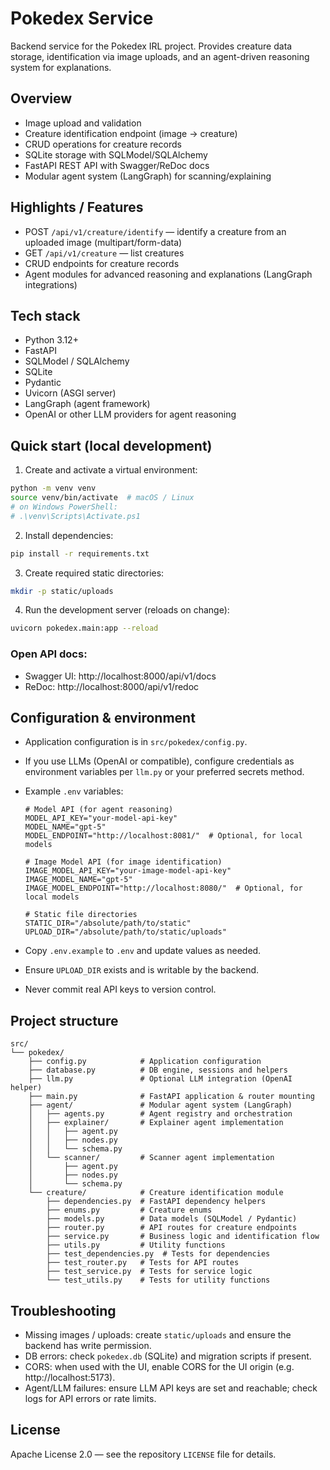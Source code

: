 # Pokedex Service

Backend service for the Pokedex IRL project. Provides creature data storage, identification via image uploads, and an agent-driven reasoning system for explanations.

Overview
--------
- Image upload and validation
- Creature identification endpoint (image -> creature)
- CRUD operations for creature records
- SQLite storage with SQLModel/SQLAlchemy
- FastAPI REST API with Swagger/ReDoc docs
- Modular agent system (LangGraph) for scanning/explaining

Highlights / Features
---------------------
- POST `/api/v1/creature/identify` — identify a creature from an uploaded image (multipart/form-data)
- GET `/api/v1/creature` — list creatures
- CRUD endpoints for creature records
- Agent modules for advanced reasoning and explanations (LangGraph integrations)

Tech stack
----------
- Python 3.12+
- FastAPI
- SQLModel / SQLAlchemy
- SQLite
- Pydantic
- Uvicorn (ASGI server)
- LangGraph (agent framework)
- OpenAI or other LLM providers for agent reasoning

Quick start (local development)
--------------------------------
1. Create and activate a virtual environment:

```bash
python -m venv venv
source venv/bin/activate  # macOS / Linux
# on Windows PowerShell:
# .\venv\Scripts\Activate.ps1
```

2. Install dependencies:

```bash
pip install -r requirements.txt
```

3. Create required static directories:

```bash
mkdir -p static/uploads
```

4. Run the development server (reloads on change):

```bash
uvicorn pokedex.main:app --reload
```

### Open API docs:

- Swagger UI: http://localhost:8000/api/v1/docs
- ReDoc: http://localhost:8000/api/v1/redoc

Configuration & environment
---------------------------
- Application configuration is in `src/pokedex/config.py`.
- If you use LLMs (OpenAI or compatible), configure credentials as environment variables per `llm.py` or your preferred secrets method.
- Example `.env` variables:

    ```env
    # Model API (for agent reasoning)
    MODEL_API_KEY="your-model-api-key"
    MODEL_NAME="gpt-5"
    MODEL_ENDPOINT="http://localhost:8081/"  # Optional, for local models

    # Image Model API (for image identification)
    IMAGE_MODEL_API_KEY="your-image-model-api-key"
    IMAGE_MODEL_NAME="gpt-5"
    IMAGE_MODEL_ENDPOINT="http://localhost:8080/"  # Optional, for local models

    # Static file directories
    STATIC_DIR="/absolute/path/to/static"
    UPLOAD_DIR="/absolute/path/to/static/uploads"
    ```

- Copy `.env.example` to `.env` and update values as needed.
- Ensure `UPLOAD_DIR` exists and is writable by the backend.
- Never commit real API keys to version control.


Project structure
-----------------
```
src/
└── pokedex/
    ├── config.py            # Application configuration
    ├── database.py          # DB engine, sessions and helpers
    ├── llm.py               # Optional LLM integration (OpenAI helper)
    ├── main.py              # FastAPI application & router mounting
    ├── agent/               # Modular agent system (LangGraph)
    │   ├── agents.py        # Agent registry and orchestration
    │   ├── explainer/       # Explainer agent implementation
    │   │   ├── agent.py
    │   │   ├── nodes.py
    │   │   └── schema.py
    │   └── scanner/         # Scanner agent implementation
    │       ├── agent.py
    │       ├── nodes.py
    │       └── schema.py
    └── creature/            # Creature identification module
        ├── dependencies.py  # FastAPI dependency helpers
        ├── enums.py         # Creature enums
        ├── models.py        # Data models (SQLModel / Pydantic)
        ├── router.py        # API routes for creature endpoints
        ├── service.py       # Business logic and identification flow
        ├── utils.py         # Utility functions
        ├── test_dependencies.py  # Tests for dependencies
        ├── test_router.py   # Tests for API routes
        ├── test_service.py  # Tests for service logic
        └── test_utils.py    # Tests for utility functions
```

Troubleshooting
---------------
- Missing images / uploads: create `static/uploads` and ensure the backend has write permission.
- DB errors: check `pokedex.db` (SQLite) and migration scripts if present.
- CORS: when used with the UI, enable CORS for the UI origin (e.g. http://localhost:5173).
- Agent/LLM failures: ensure LLM API keys are set and reachable; check logs for API errors or rate limits.

License
-------
Apache License 2.0 — see the repository `LICENSE` file for details.

